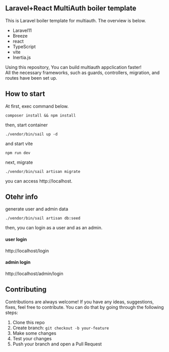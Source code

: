 ## Laravel+React  MultiAuth boiler template

This is Laravel boiler template for multiauth. The overview is below.

- Laravel11
- Breeze
- react
- TypeScript
- vite
- Inertia.js

Using this repository, You can build multiauth appclication faster!<br>
All the necessary frameworks, such as guards, controllers, migration, and routes have been set up.

## How to start
At first, exec command below.
```
composer install && npm install
```
then, start container
```
./vendor/bin/sail up -d
```
and start vite
```
npm run dev
```
next, migrate
```
./vendor/bin/sail artisan migrate
```
you can access http://localhost.

## Otehr info
generate user and admin data
```
./vendor/bin/sail artisan db:seed
```
then, you can login as a user and as an admin.

#### user login
http://localhost/login
#### admin login
http://localhost/admin/login

## Contributing
Contributions are always welcome! If you have any ideas, suggestions, fixes, feel free to contribute. You can do that by going through the following steps:

1. Clone this repo
2. Create branch: `git checkout -b your-feature`
3. Make some changes
4. Test your changes
5. Push your branch and open a Pull Request
